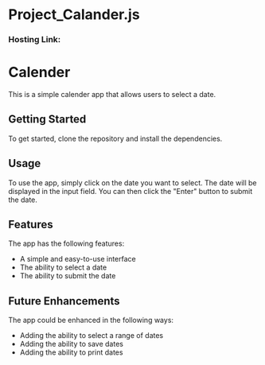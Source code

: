 # Project_Calander.js
### Hosting Link:

# Calender
This is a simple calender app that allows users to select a date. 
## Getting Started
To get started, clone the repository and install the dependencies.
## Usage
To use the app, simply click on the date you want to select. The date will be displayed in the input field. You can then click the "Enter" button to submit the date.
## Features
The app has the following features:
* A simple and easy-to-use interface
* The ability to select a date
* The ability to submit the date
## Future Enhancements
The app could be enhanced in the following ways:
* Adding the ability to select a range of dates
* Adding the ability to save dates
* Adding the ability to print dates
